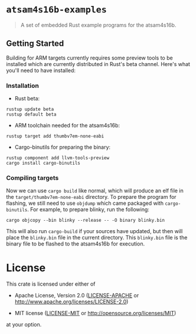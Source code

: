 # `atsam4s16b-examples`

> A set of embedded Rust example programs for the atsam4s16b.

## Getting Started

Building for ARM targets currently requires some preview tools to be installed
which are currently distributed in Rust's beta channel. Here's what you'll need
to have installed:

### Installation

* Rust beta:

```
rustup update beta
rustup default beta
```

* ARM toolchain needed for the atsam4s16b:

```
rustup target add thumbv7em-none-eabi
```

* Cargo-binutils for preparing the binary:

```
rustup component add llvm-tools-preview
cargo install cargo-binutils
```

### Compiling targets

Now we can use `cargo build` like normal, which will produce an elf file in the
`target/thumbv7em-none-eabi` directory. To prepare the program for flashing, we
still need to use `objdump` which came packaged with `cargo-binutils`. For example,
to prepare blinky, run the following:

```
cargo objcopy --bin blinky --release -- -O binary blinky.bin
```

This will also run `cargo-build` if your sources have updated, but then will place
the `blinky.bin` file in the current directory. This `blinky.bin` file is the binary
file to be flashed to the atsam4s16b for execution.

# License

This crate is licensed under either of

- Apache License, Version 2.0 ([LICENSE-APACHE](LICENSE-APACHE) or
  http://www.apache.org/licenses/LICENSE-2.0)

- MIT license ([LICENSE-MIT](LICENSE-MIT) or http://opensource.org/licenses/MIT)

at your option.
